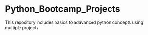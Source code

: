 # Python_Bootcamp_Projects
This repository includes basics to adavanced python concepts using multiple projects
